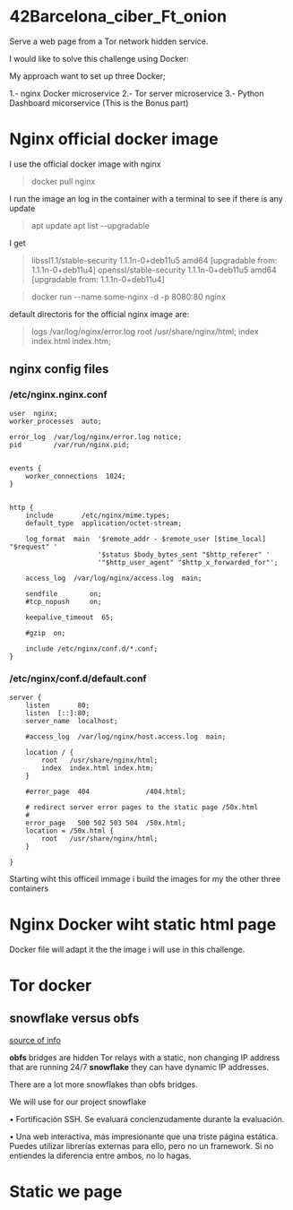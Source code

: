 # 42Barcelona_ciber_Ft_onion
Serve a web page from a Tor network hidden service.

I would like to solve this challenge using Docker:

My approach want to set up three Docker;

1.- nginx Docker microservice
2.- Tor server microservice
3.- Python Dashboard micorservice (This is the Bonus part)



# Nginx official docker image

I use the official docker image with nginx

> docker pull nginx

I run the image an log in the container with a terminal to see if there is any update

> apt update
> apt list --upgradable

I get 

> libssl1.1/stable-security 1.1.1n-0+deb11u5 amd64 [upgradable from: 1.1.1n-0+deb11u4]
> openssl/stable-security 1.1.1n-0+deb11u5 amd64 [upgradable from: 1.1.1n-0+deb11u4]



> docker run --name some-nginx -d -p 8080:80 nginx



default directoris for the official nginx image are:

> logs /var/log/nginx/error.log
> root   /usr/share/nginx/html;
> index  index.html index.htm;

## nginx config files

### /etc/nginx.nginx.conf

```
user  nginx;
worker_processes  auto;

error_log  /var/log/nginx/error.log notice;
pid        /var/run/nginx.pid;


events {
    worker_connections  1024;
}


http {
    include       /etc/nginx/mime.types;
    default_type  application/octet-stream;

    log_format  main  '$remote_addr - $remote_user [$time_local] "$request" '
                      '$status $body_bytes_sent "$http_referer" '
                      '"$http_user_agent" "$http_x_forwarded_for"';

    access_log  /var/log/nginx/access.log  main;

    sendfile        on;
    #tcp_nopush     on;

    keepalive_timeout  65;

    #gzip  on;

    include /etc/nginx/conf.d/*.conf;
}
```

###  /etc/nginx/conf.d/default.conf

```
server {
    listen       80;
    listen  [::]:80;
    server_name  localhost;

    #access_log  /var/log/nginx/host.access.log  main;

    location / {
        root   /usr/share/nginx/html;
        index  index.html index.htm;
    }

    #error_page  404              /404.html;

    # redirect server error pages to the static page /50x.html
    #
    error_page   500 502 503 504  /50x.html;
    location = /50x.html {
        root   /usr/share/nginx/html;
    }

}

```

Starting wiht this officeil immage i build the images for my the other three containers


# Nginx Docker wiht static html page

Docker file will adapt it the the image i will use in this challenge.



# Tor docker
## snowflake versus obfs
[source of info ](https://www.reddit.com/r/TOR/comments/scmdq4/snowflake_vs_obfs4_bridges_speed/?onetap_auto=true)


**obfs** bridges are hidden Tor relays with a static, non changing IP address that are running 24/7
**snowflake** they can have dynamic IP addresses. 

There are a lot more snowflakes than obfs bridges.

We will use for our project  snowflake

• Fortificación SSH. Se evaluará concienzudamente durante la evaluación.


• Una web interactiva, más impresionante que una triste página estática. Puedes utilizar librerías externas para ello, pero no un framework. Si no entiendes la diferencia entre ambos, no lo hagas.



# Static we page

